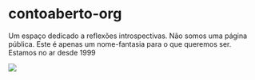 # contoaberto-org

Um espaço dedicado a reflexões introspectivas. Não somos uma página pública. Este é apenas um nome-fantasia para o que queremos ser. Estamos no ar desde 1999

![](http://contoaberto.org/images/contoaberto_bg_4k.png)

